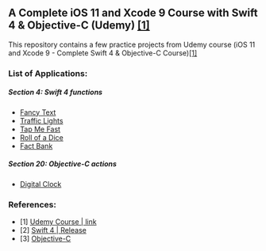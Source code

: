 ## A Complete iOS 11 and Xcode 9 Course with Swift 4 & Objective-C (Udemy) [[1]](https://www.udemy.com/course/ios-11-xcode-9-swift-4)

This repository contains a few practice projects from Udemy course (iOS 11 and Xcode 9 - Complete Swift 4 & Objective-C Course)[[1]](https://www.udemy.com/course/ios-11-xcode-9-swift-4)


### List of Applications:
##### Section 4: Swift 4 functions
  - [Fancy Text](https://github.com/MuizZer07/A-Complete-iOS-11-and-Xcode-9-Course-with-Swift-4-Objective-C-Udemy-Course/tree/master/Section%204%20(Swift%204%20Functions)/Fancy%20Text)
  - [Traffic Lights](https://github.com/MuizZer07/A-Complete-iOS-11-and-Xcode-9-Course-with-Swift-4-Objective-C-Udemy-Course/tree/master/Section%204%20(Swift%204%20Functions)/Traffic%20Light)
  - [Tap Me Fast](https://github.com/MuizZer07/A-Complete-iOS-11-and-Xcode-9-Course-with-Swift-4-Objective-C-Udemy-Course/tree/master/Section%204%20(Swift%204%20Functions)/Tap%20Me%20Fast)
  - [Roll of a Dice](https://github.com/MuizZer07/A-Complete-iOS-11-and-Xcode-9-Course-with-Swift-4-Objective-C-Udemy-Course/tree/master/Section%204%20(Swift%204%20Functions)/Roll%20of%20a%20Dice)
  - [Fact Bank](https://github.com/MuizZer07/A-Complete-iOS-11-and-Xcode-9-Course-with-Swift-4-Objective-C-Udemy-Course/tree/master/Section%204%20(Swift%204%20Functions)/Fact%20Bank)


##### Section 20: Objective-C actions
  - [Digital Clock](https://github.com/MuizZer07/A-Complete-iOS-11-and-Xcode-9-Course-with-Swift-4-Objective-C-Udemy-Course/tree/master/Section%2020%20(Object-C%20Actions)/Digital%20Clock)

### References:

- [1] [Udemy Course | link](https://www.udemy.com/course/ios-11-xcode-9-swift-4)
- [2] [Swift 4 | Release](https://swift.org/blog/swift-4-0-released/)
- [3] [Objective-C](https://developer.apple.com/library/archive/documentation/Cocoa/Conceptual/ProgrammingWithObjectiveC/Introduction/Introduction.html)
